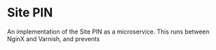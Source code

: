# Site PIN

An implementation of the Site PIN as a microservice. This runs between NginX and Varnish, and prevents
